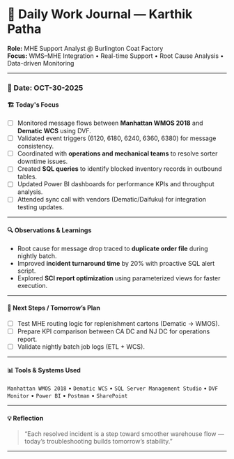 # 🧠 Daily Work Journal — Karthik Patha  

**Role:** MHE Support Analyst @ Burlington Coat Factory  
**Focus:** WMS–MHE Integration • Real-time Support • Root Cause Analysis • Data-driven Monitoring  

---

### 📅 Date: OCT-30-2025
#### 🏗️ Today's Focus
- [ ] Monitored message flows between **Manhattan WMOS 2018** and **Dematic WCS** using DVF.  
- [ ] Validated event triggers (6120, 6180, 6240, 6360, 6380) for message consistency.  
- [ ] Coordinated with **operations and mechanical teams** to resolve sorter downtime issues.  
- [ ] Created **SQL queries** to identify blocked inventory records in outbound tables.  
- [ ] Updated Power BI dashboards for performance KPIs and throughput analysis.  
- [ ] Attended sync call with vendors (Dematic/Daifuku) for integration testing updates.  

---

#### 🔍 Observations & Learnings
- Root cause for message drop traced to **duplicate order file** during nightly batch.  
- Improved **incident turnaround time** by 20% with proactive SQL alert script.  
- Explored **SCI report optimization** using parameterized views for faster execution.  

---

#### 🚀 Next Steps / Tomorrow’s Plan
- [ ] Test MHE routing logic for replenishment cartons (Dematic → WMOS).  
- [ ] Prepare KPI comparison between CA DC and NJ DC for operations report.  
- [ ] Validate nightly batch job logs (ETL + WCS).  

---

#### 📊 Tools & Systems Used
`Manhattan WMOS 2018` • `Dematic WCS` • `SQL Server Management Studio` • `DVF Monitor` • `Power BI` • `Postman` • `SharePoint`  

---

#### 💡 Reflection
> “Each resolved incident is a step toward smoother warehouse flow — today’s troubleshooting builds tomorrow’s stability.”  

---

